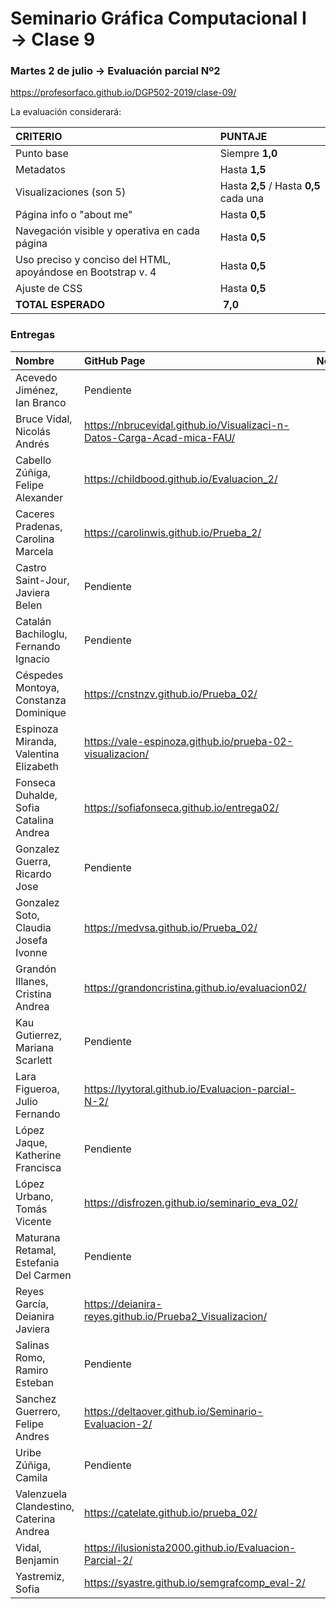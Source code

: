 # Seminario Gráfica Computacional I → Clase 9
### Martes 2 de julio →  Evaluación parcial Nº2

https://profesorfaco.github.io/DGP502-2019/clase-09/

La evaluación considerará:

| CRITERIO | PUNTAJE           |
|:--------------|:--------------|
| Punto base    | Siempre **1,0**   |
| Metadatos     | Hasta **1,5** |
| Visualizaciones (son 5) | Hasta **2,5** / Hasta **0,5** cada una  |
| Página info o "about me" | Hasta **0,5** |
| Navegación visible y operativa en cada página | Hasta **0,5** |
| Uso preciso y conciso del HTML, apoyándose en Bootstrap v. 4 | Hasta **0,5**  |
| Ajuste de CSS | Hasta **0,5** | 
| **TOTAL ESPERADO**  | **7,0** |

### Entregas

| Nombre | GitHub Page  | Nota |
|:-------|:-------------------|:----:|
| Acevedo Jiménez, Ian Branco | Pendiente | P |
| Bruce Vidal, Nicolás Andrés | https://nbrucevidal.github.io/Visualizaci-n-Datos-Carga-Acad-mica-FAU/ | P |
| Cabello Zúñiga, Felipe Alexander | https://childbood.github.io/Evaluacion_2/ | P |
| Caceres Pradenas, Carolina Marcela | https://carolinwis.github.io/Prueba_2/ | P |
| Castro Saint-Jour, Javiera Belen | Pendiente | P |
| Catalán Bachiloglu, Fernando Ignacio | Pendiente | P |
| Céspedes Montoya, Constanza Dominique | https://cnstnzv.github.io/Prueba_02/ | P |
| Espinoza Miranda, Valentina Elizabeth | https://vale-espinoza.github.io/prueba-02-visualizacion/ | P |
| Fonseca Duhalde, Sofia Catalina Andrea | https://sofiafonseca.github.io/entrega02/ | P |
| Gonzalez Guerra, Ricardo Jose | Pendiente | P |
| Gonzalez Soto, Claudia Josefa Ivonne | https://medvsa.github.io/Prueba_02/ | P |
| Grandón Illanes, Cristina Andrea | https://grandoncristina.github.io/evaluacion02/ | P |
| Kau Gutierrez, Mariana Scarlett | Pendiente | P |
| Lara Figueroa, Julio Fernando | https://lyytoral.github.io/Evaluacion-parcial-N-2/ | P |
| López Jaque, Katherine Francisca | Pendiente | P |
| López Urbano, Tomás Vicente | https://disfrozen.github.io/seminario_eva_02/ | P |
| Maturana Retamal, Estefania Del Carmen | Pendiente | P |
| Reyes García, Deianira Javiera | https://deianira-reyes.github.io/Prueba2_Visualizacion/ | P |
| Salinas Romo, Ramiro Esteban | Pendiente | P |
| Sanchez Guerrero, Felipe Andres | https://deltaover.github.io/Seminario-Evaluacion-2/ | P |
| Uribe Zúñiga, Camila | Pendiente | P |
| Valenzuela Clandestino, Caterina Andrea | https://catelate.github.io/prueba_02/ | P |
| Vidal, Benjamin | https://ilusionista2000.github.io/Evaluacion-Parcial-2/ | P |
| Yastremiz, Sofia | https://syastre.github.io/semgrafcomp_eval-2/ | P |
